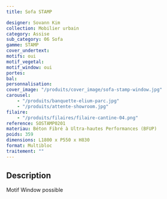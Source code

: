 ```yaml
---
title: Sofa STAMP

designer: Sovann Kim
collection: Mobilier urbain
category: Assise
sub_category: 06 Sofa
gamme: STAMP
cover_undertext:
motifs: oui
motif_vegetal:
motif_window: oui
portes:
bal:
personnalisation:
cover_image: "/produits/cover_image/sofa-stamp-window.jpg"
carousel:
    - "/produits/banquette-elium-parc.jpg"
    - "/produits/attente-showroom.jpg"
filaire:
    - "/produits/filaires/filaire-cantine-04.png"
reference: SOSTAMP0201
materiau: Béton Fibré à Ultra-hautes Performances (BFUP)
poids: 359
dimensions: L1800 x P550 x H830
format: Multibloc
traitement: ""
---
```


## Description

Motif Window possible
